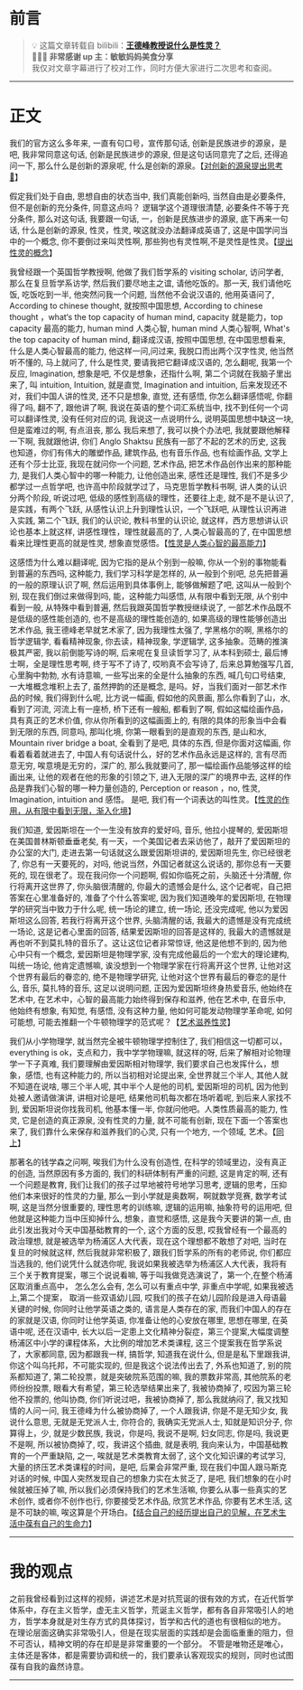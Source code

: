 # 前言

> 💡 这篇文章转载自 bilibili：[**王德峰教授说什么是性灵？**](https://www.bilibili.com/video/BV1HP411t7Sk/?spm_id_from=333.1007.tianma.1-2-2.click&vd_source=237e295a40d7aaea043ead8c0d2c78ab)  
> **🌹🌹🌹 非常感谢 up 主：敏敏妈妈美食分享**  
> 我仅对文章字幕进行了校对工作，同时方便大家进行二次思考和查阅。

---

# 正文

我们的官方这么多年来, 一直有句口号，宣传那句话, 创新是民族进步的源泉，是吧, 我非常同意这句话, 创新是民族进步的源泉, 但是这句话同意完了之后, 还得追问一下, 那么什么是创新的源泉呢, 什么是创新的源泉。【<u>对创新的源泉提出思考 🤔</u>】

假定我们处于自由, 思想自由的状态当中, 我们真能创新吗, 当然自由是必要条件, 但不是创新的充分条件, 同意这点吗？ 逻辑学这个道理很清楚, 必要条件不等于充分条件, 那么对这句话, 我要跟一句话, 一，创新是民族进步的源泉, 底下再来一句话, 什么是创新的源泉, 性灵，性灵, 唉这就没办法翻译成英语了, 这是中国学问当中的一个概念, 你不要倒过来叫灵性啊, 那些狗也有灵性啊,不是灵性是性灵。【<u>提出性灵的概念</u>】

我曾经跟一个英国哲学教授啊, 他做了我们哲学系的 visiting scholar, 访问学者, 那么在复旦哲学系访学, 然后我们要尽地主之谊, 请他吃饭的。那一天, 我们请他吃饭, 吃饭吃到一半, 他突然问我一个问题, 当然他不会说汉语的, 他用英语问了, According to chinese thought, 就按照中国思想, According to chinese thought ，what‘s the top capacity of human mind, capacity 就是能力，top capacity 最高的能力, human mind 人类心智, human mind 人类心智啊, What's the top capacity of human mind, 翻译成汉语, 按照中国思想, 在中国思想看来, 什么是人类心智最高的能力, 他这样一问,问过来, 我脱口而出两个汉字性灵, 他当然听不懂的, 马上就问了, 什么是性灵, 要请我把它翻译成汉语的, 怎么翻呢, 我第一个反应, Imagination, 想象是吧, 不仅是想象，还指什么啊, 第二个词就在我脑子里出来了, 叫 intuition, Intuition, 就是直觉, Imagination and intuition, 后来发现还不对，我们中国人讲的性灵, 还不只是想象, 直觉, 还有感悟, 你怎么翻译感悟呢, 你翻得了吗, 翻不了, 跟他讲了啊, 我说在英语的整个词汇系统当中, 找不到任何一个词可以翻译性灵, 没有任何对应的词, 我说这一点说明什么, 说明英国思想中缺这一块, 但是蛮难过的啊, 有点沮丧, 那么 我后来想了, 我可以换个办法吧, 我就要跟他解释一下啊, 我就跟他讲, 你们 Anglo Shaktsu 民族有一部了不起的艺术的历史, 这我也知道，你们有伟大的雕塑作品, 建筑作品, 也有音乐作品, 也有绘画作品, 文学上还有个莎士比亚, 我现在就问你一个问题, 艺术作品, 把艺术作品创作出来的那种能力, 是我们人类心智中的哪一种能力, 让他创造出来, 感性还是理性, 我们不是多少都学过一点哲学吧, 也许高中阶段就学过了，马克思哲学教科书啊, 讲人类的认识分两个阶段, 听说过吧, 低级的感性到高级的理性，还要往上走, 就不是不是认识了, 是实践，有两个飞跃, 从感性认识上升到理性认识，一个飞跃吧, 从理性认识再进入实践, 第二个飞跃, 我们的认识论, 教科书里的认识论, 就这样，西方思想讲认识论也基本上就这样, 讲感性理性，理性就最高的了, 人类心智最高的了, 在中国思想看来比理性更高的就是性灵, 想象直觉感悟。【<u>性灵是人类心智的最高能力</u>】

这感悟为什么难以翻译呢, 因为它指的是从个别到一般嘛, 你从一个别的事物能看到普遍的东西吗, 这种能力, 我们学习科学是怎样的, 从一般到个别吧, 总先把普遍的一般的原理认识了啊, 然后运用到具体事例上, 能够做解题了吧, 这叫从一般到个别, 现在我们倒过来做得到吗, 能，这种能力叫感悟, 从有限中看到无限, 从个别中看到一般, 从特殊中看到普遍, 然后我跟英国哲学教授继续说了, 一部艺术作品既不是低级的感性能创造的, 也不是高级的理性能创造的, 如果高级的理性能够创造出艺术作品, 我王德峰老早就艺术家了, 因为我理性太强了, 学黑格尔的啊, 黑格尔的哲学逻辑学, 看看精神现象, 你去读，精神现象, 学逻辑学, 这多抽象。范畴的推演极其严密, 我以前倒能写诗的啊, 后来呢在复旦读哲学习了, 从本科到硕士, 最后博士啊，全是理性思考啊, 终于写不了诗了, 哎哟真不会写诗了, 后来总算勉强写几首, 心里胸中勃勃, 水有诗意嘛, 一些写出来的全是什么抽象的东西, 喊几句口号结束, 一大堆概念堆积上去了, 虽然押韵的还是概念, 是吗。好，当我们面对一部艺术作品的时候, 我们得到什么呢, 比方说一幅画, 假如他的风景画, 那么你看到了山，水, 看到了河流, 河流上有一座桥, 桥下还有一艘船, 都看到了啊, 假如这幅绘画作品，具有真正的艺术价值, 你从你所看到的这幅画面上的, 有限的具体的形象当中会看到无限的东西, 同意吗, 那叫化境, 你第一眼看到的是直观的东西, 是山和水, Mountain river bridge a boat, 全看到了是吧, 具体的东西, 但是你面对这幅画, 你看着看着就进去了, 中国人有句话说什么，好的艺术作品永远是这样的, 言有尽而意无穷, 唉意境是无穷的，深广的, 那么我就要问了, 那一幅绘画作品能够这样的绘画出来, 让他的观者在他的形象的引领之下, 进入无限的深广的境界中去, 这样的作品是靠我们心智的哪一种力量创造的, Perception or reason ，no, 性灵, Imagination, intuition and 感悟。 是吧, 我们有一个词表达的叫性灵。【<u>性灵的作用，从有限中看到无限，渐入化境</u>】

我们知道, 爱因斯坦在一个一生没有放弃的爱好吗, 音乐, 他拉小提琴的, 爱因斯坦在美国普林斯顿垂垂老矣, 有一天，一个美国记者去采访他了，敲开了爱因斯坦的办公室的大门, 走进去第一句话就这么跟爱因斯坦讲的, 爱因斯坦先生, 你已经很老了, 你总有一天要死的，对吗, 他说当然，外国记者就这么说话的, 那你总有一天要死的, 现在很老了。现在我问你一个问题啊, 假如你临死之前，头脑还十分清醒, 你行将离开这世界了, 你头脑很清醒的, 你最大的遗憾会是什么, 这个记者呢，自己把答案在心里准备好的, 准备了个什么答案呢, 因为我们知道晚年的爱因斯坦, 在物理学的研究当中致力于什么呢, 统一场论的建立, 统一场论, 还没完成呢, 他以为爱因斯坦这么回答, 若我行将离开这个世界, 头脑清醒的话, 我最大的遗憾是没有完成统一场论, 这是记者心里面的回答, 结果爱因斯坦的回答是这样的, 我最大的遗憾就是再也听不到莫扎特的音乐了。这让这位记者非常惊讶, 他这是他想不到的, 因为他心中只有一个概念, 爱因斯坦是物理学家, 没有完成他最后的一个宏大的理论建构, 叫统一场论, 他肯定遗憾嘛, 诶没想到一个物理学家在行将离开这个世界, 让他对这个世界有最后的眷恋的, 绝不是物理学研究, 让他对这个世界有最后的眷恋的是什么, 音乐, 莫扎特的音乐, 这足以说明问题, 正因为爱因斯坦终身热爱音乐, 他始终在艺术中, 在艺术中，心智的最高能力始终得到保存和滋养, 他在艺术中, 在音乐中, 他始终有想象, 有知觉, 有感悟, 没有这种力量, 他如何可能发动物理学革命呢, 如何可能想, 可能去推翻一个牛顿物理学的范式呢？【<u>艺术滋养性灵</u>】

我们从小学物理学, 就当然完全被牛顿物理学控制住了, 我们相信这一切都可以，everything is ok，支点和力，我中学学物理嘛, 就这样的呀, 后来了解相对论物理学一下子真难, 我们要理解由爱因斯相对物理学, 我们要求自己也发挥什么，想象，感悟, 也有这种能力的, 所以当初相对论提出来, 全世界就三个半人, 其他人就不知道在说啥, 哪三个半人呢, 其中半个人是他的司机, 爱因斯坦的司机, 因为他到处被人邀请做演讲, 讲相对论是吧, 结果他司机每次都在场听着呢, 到后来人家找不到, 爱因斯坦说你找我司机, 他基本懂一半, 你就问他吧。人类性质最高的能力, 性灵, 它是创造的真正源泉, 没有性灵的力量, 就不可能有创新, 现在下面一个答案也来了, 我们靠什么来保存和滋养我们的心灵, 只有一个地方, 一个领域, 艺术。【<u>同上</u>】

那著名的钱学森之问啊, 唉我们为什么没有创造性, 在科学的领域里边，没有真正的创造, 当然原因有多方面的, 我们的科研体制有严重的问题, 这是肯定的啊, 还有一个问题是教育, 我们让我们的孩子过早地被符号地学习思考, 逻辑的思考，压抑他们本来很好的性灵的力量, 那么一到小学就是奥数啊，啊就数学竞赛, 数学考试啊, 这是当然分很重要的, 理性思考的训练嘛, 逻辑的运用嘛, 抽象符号的运用吧, 但他就是这种能力当中压抑掉什么, 想象，直觉和感悟, 这是我今天要讲的第一点, 由此引发出我对今天中国基础教育的一个, 这个方面的反思, 哎我曾经有一个最高的政治理想, 就是被选举为杨浦区人大代表，现在这个理想都不敢想了对吧, 当时在复旦的时候就这样, 然后我就非常积极了, 跟我们哲学系的所有的老师说, 你们都应当选我的, 他们说凭什么就选你呢, 我说如果我被选举为杨浦区人大代表，我将有三个关于教育提案，哪三个说说看嘛, 等于叫我做竞选演说了，第一个,在整个杨浦区取消重点高中， 怎么怎么会有, 怎么可以有重点中学, 非重点中学呢, 如果我被选上,第二个提案， 取消一些双语幼儿园, 哎我们的孩子在幼儿园阶段是进入母语最关键的时候, 你同时让他学英语之类的, 语言是人类存在的家, 而我们中国人的存在的家就是汉语, 你同时让他学英语, 你准备让他的心安放在哪里, 思想在哪里, 在英语中呢, 还在汉语中, 长大以后一定患上文化精神分裂症，第三个提案,大幅度调整杨浦区中小学的课程体系，大比例的增加艺术类课程, 这三个提案我在哲学系说了，大家都同意, 因为都跟我一样, 搞哲学, 知道我在说什么, 但是是私下里跟我讲, 你这个叫乌托邦，不可能实现的, 但是我这个说法传出去了, 外系也知道了, 别的院系都知道了, 第二轮投票，就是突破院系范围的嘛, 我的票数非常高, 其他院系的老师纷纷投票, 眼看大有希望，第三轮选举结果出来了, 我被协商掉了, 哎因为第三轮他不投票的, 他叫协商, 你们听说过吧，我被协商掉了, 那么我就纳闷了, 我又找知情的人问一问, 我王德峰为什么被协商掉了, 一个人跟我讲, 你是不是无知少女, 我说什么意思, 无就是无党派人士, 你符合的, 我确实无党派人士, 知就是知识分子, 你算得上，少, 就是少数民族, 我说，你是吗, 我说不是啊, 妇女同志, 你是吗, 我说更不是啊, 所以被协商掉了, 哎，我讲这个插曲, 就是表明, 我向来认为，中国基础教育的一个严重缺陷, 之一, 唉就是艺术类教育太弱了, 这个文化知识课的考试学习, 大量的挤压艺术类课程的时间，是吧, 后果会非常严重, 现在我们中国人跟马斯克对话的时候, 中国人突然发现自己的想象力实在太贫乏了, 是吧, 我们想象的在小时候就被压掉了嘛, 所以我们必须保持我们的艺术生活嘛, 你要么从事一些真实的艺术创作, 或者你不创作也行, 你要接受艺术作品, 欣赏艺术作品, 你要有艺术生活, 这是不可缺的嘛, 唉这算是个开场白。【<u>结合自己的经历提出自己的见解，在艺术生活中葆有自己的生命力</u>】

---

# 我的观点

之前我曾经看到过这样的视频，讲述艺术是对抗荒诞的很有效的方式，在近代哲学体系中，存在主义哲学，虚无主义哲学，荒诞主义哲学，都有各自非常吸引人的地方，哲学本身就是对生存方式的具体探讨，哲学和古代的道也有很相似的地方。
在理论层面这确实非常吸引人，但是在现实层面的实践却是会面临重重的阻力，但不可否认，精神文明的存在却是是非常重要的一个部分。
不管是唯物还是唯心，主体还是客体，都是需要协调和统一的，我们要承认客观现实的规则，同时也试图葆有自我的盎然诗意。

---
